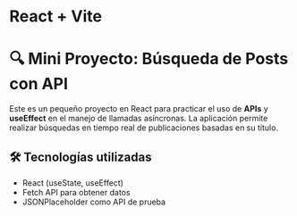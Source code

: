 # React + Vite

# 🔍 Mini Proyecto: Búsqueda de Posts con API

Este es un pequeño proyecto en React para practicar el uso de **APIs** y **useEffect** en el manejo de llamadas asíncronas. La aplicación permite realizar búsquedas en tiempo real de publicaciones basadas en su título.

## 🛠 Tecnologías utilizadas

- React (useState, useEffect)
- Fetch API para obtener datos
- JSONPlaceholder como API de prueba
